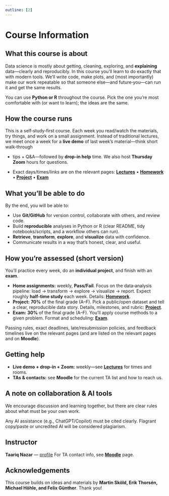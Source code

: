 ```yaml
---
outline: [2]
---
```


# Course Information

## What this course is about

Data science is mostly about getting, cleaning, exploring, and **explaining** data—clearly and reproducibly. In this course you’ll learn to do exactly that with modern tools. We’ll write code, make plots, and (most importantly) make our work repeatable so that someone else—and future‑you—can run it and get the same results.

You can use **Python or R** throughout the course. Pick the one you’re most comfortable with (or want to learn); the ideas are the same.

## How the course runs

This is a self‑study‑first course. Each week you read/watch the materials, try
things, and work on a small assignment. Instead of traditional lectures, we meet
once a week for a **live demo** of last week’s material—think short walk‑through
+ tips + Q&A—followed by **drop‑in help** time. We also host **Thursday Zoom**
hours for questions.

* Exact days/times/links are on the relevant pages:
  **[Lectures](/lectures/)** • **[Homework](/homework/)** • **[Project](/project/)** • **[Exam](/exam/)**

## What you’ll be able to do

By the end, you will be able to:

* Use **Git/GitHub** for version control, collaborate with others, and review code.
* Build **reproducible** analyses in Python or R (clear README, tidy notebooks/scripts, and a workflow others can run).
* **Retrieve**, **transform**, **explore**, and **visualize** data with confidence.
* Communicate results in a way that’s honest, clear, and useful.

## How you’re assessed (short version)

You’ll practice every week, do an **individual project**, and finish with an **exam**.

* **Home assignments:** weekly, **Pass/Fail**. Focus on the data‑analysis pipeline: load → transform → explore → visualize → report. Expect roughly **half‑time study** each week. Details: **[Homework](/homework/)**.
* **Project:** **70%** of the final grade (A–F). Pick a public/open dataset and tell a clear, reproducible data story. Details, milestones, and rubric: **[Project](/project/)**.
* **Exam:** **30%** of the final grade (A–F). You’ll apply course methods to a given problem. Format and scheduling: **[Exam](/exam/)**.

Passing rules, exact deadlines, late/resubmission policies, and feedback timelines live on the relevant pages (and are listed on the relevant pages and on **Moodle**).

## Getting help

* **Live demo + drop‑in + Zoom:** weekly—see **[Lectures](/lectures/)** for times and rooms.
* **TAs & contacts:** see **Moodle** for the current TA list and how to reach us.

## A note on collaboration & AI tools

We encourage discussion and learning together, but there are clear rules about
what must be your own work. 

Any AI assistance (e.g., ChatGPT/Copilot) must be cited clearly. Flagrant
copy/paste or uncredited AI will be considered plagiarism. 

## Instructor

**Taariq Nazar** — [profile](https://www.su.se/english/profiles/tana2011-1.618737)
For TA contact info, see [**Moodle**](https://kurser.math.su.se/course/view.php?id=1631) page. 

## Acknowledgements

This course builds on ideas and materials by **Martin Sköld, Erik Thorsén, Michael Höhle, and Felix Günther**. Thank you!

